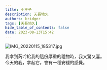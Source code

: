 ```yaml
---
title: 小王子
description: 天長地久
authors: bridger
tags: [天長地久]
hide_table_of_contents: false
date: 2023-08-13T15:42
---
```



![IMG_20220115_185317.jpg](https://e.brid.cf/i/2023/08/13/phqc2e-2.webp)

<!-- truncate -->

我拿到芮吟給我的這份厚重的禮物時，我又驚又喜。  
今天的我，拿起它，會有一種安穩的感覺。  
